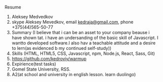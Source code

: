 Resume
1. Aleksey Medvedkov
2. skype Aleksey Mevedkov, email kedraja@gmail.com, phone +375(44)565-50-77
3. Summary (I believe that i can be an asset to your company beause i have shown tat. i have an undersanding of the basic skill of Javascript. I wantto developed software.I also hav a teachable attitude and a desire to lern(as evidenced b my continued self-study))
4. Skills (HTML, HTML5, CSS, Javascript, npm, Node.js, React, Sass, Git)
5. https://github.com/kedroviy/warmup
6. Expirience(test tasks)
7. Gomel State University, RSS.
8. A2(at school and university in english lesson. learn duolingo)